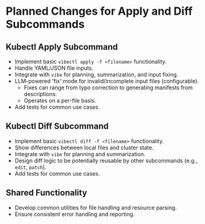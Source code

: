 # Planned Changes for Apply and Diff Subcommands

## Kubectl Apply Subcommand
- Implement basic `vibectl apply -f <filename>` functionality.
- Handle YAML/JSON file inputs.
- Integrate with `vibe` for planning, summarization, and input fixing.
- LLM-powered 'fix' mode for invalid/incomplete input files (configurable).
  - Fixes can range from typo correction to generating manifests from descriptions.
  - Operates on a per-file basis.
- Add tests for common use cases.

## Kubectl Diff Subcommand
- Implement basic `vibectl diff -f <filename>` functionality.
- Show differences between local files and cluster state.
- Integrate with `vibe` for planning and summarization.
- Design diff logic to be potentially reusable by other subcommands (e.g., `edit`, `patch`).
- Add tests for common use cases.

## Shared Functionality
- Develop common utilities for file handling and resource parsing.
- Ensure consistent error handling and reporting.
